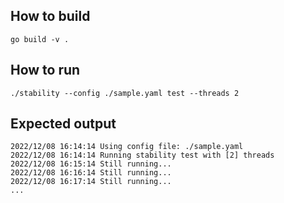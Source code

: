 
## How to build

```shell
go build -v .
```


## How to run

```shell
./stability --config ./sample.yaml test --threads 2
```

## Expected output

```
2022/12/08 16:14:14 Using config file: ./sample.yaml
2022/12/08 16:14:14 Running stability test with [2] threads
2022/12/08 16:15:14 Still running...
2022/12/08 16:16:14 Still running...
2022/12/08 16:17:14 Still running...
...
```